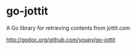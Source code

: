 # go-jottit

A Go library for retrieving contents from jottit.com

http://godoc.org/github.com/youpy/go-jottit
